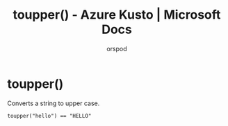 ﻿---
title: toupper() - Azure Kusto | Microsoft Docs
description: This article describes toupper() in Azure Kusto.
author: orspod
ms.author: v-orspod
ms.reviewer: mblythe
ms.service: kusto
ms.topic: reference
ms.date: 09/24/2018
---
# toupper()

Converts a string to upper case.

    toupper("hello") == "HELLO"
